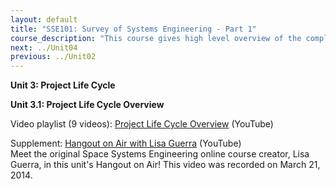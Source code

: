 ```yaml
---
layout: default
title: "SSE101: Survey of Systems Engineering - Part 1"
course_description: "This course gives high level overview of the complexities that go into creating an operating system. Using real life NASA examples and missions, you will learn from experienced engineers, nobel-prize winning scientists, and former NASA astronauts."
next: ../Unit04
previous: ../Unit02
---
```

**Unit 3: Project Life Cycle** <span id="3"></span> 

**Unit 3.1: Project Life Cycle Overview**  

Video playlist (9 videos): [Project Life Cycle Overview](https://www.youtube.com/watch?list=PLMrpXL7ZxXYWLoo9JLARsRyRFqp4Fv01N&v=kittbOWXuP0) (YouTube)  

Supplement: [Hangout on Air with Lisa Guerra](https://youtu.be/62LeCPDTTWw) (YouTube)  
Meet the original Space Systems Engineering online course creator, Lisa 
Guerra, in this unit's Hangout on Air! This video was recorded on March 
21, 2014.  


